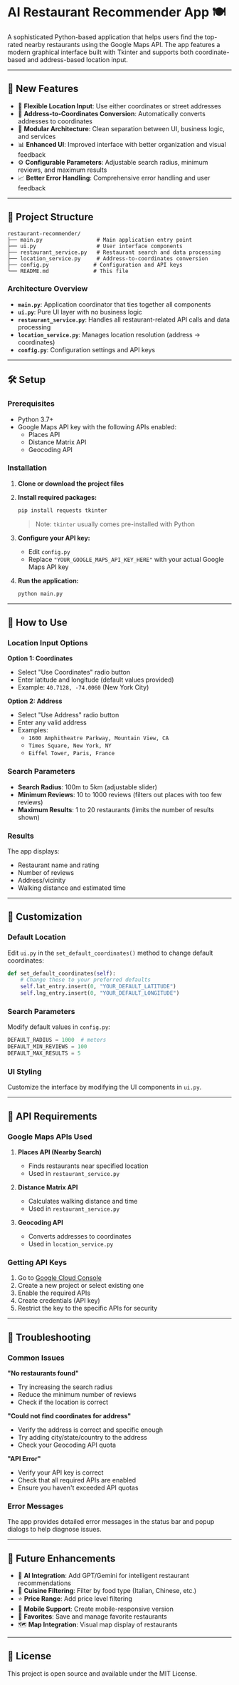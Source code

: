 # AI Restaurant Recommender App 🍽️

A sophisticated Python-based application that helps users find the top-rated nearby restaurants using the Google Maps API. The app features a modern graphical interface built with Tkinter and supports both coordinate-based and address-based location input.

---

## 🚀 New Features

- 🎯 **Flexible Location Input**: Use either coordinates or street addresses
- 📍 **Address-to-Coordinates Conversion**: Automatically converts addresses to coordinates
- 🔧 **Modular Architecture**: Clean separation between UI, business logic, and services
- 📊 **Enhanced UI**: Improved interface with better organization and visual feedback
- ⚙️ **Configurable Parameters**: Adjustable search radius, minimum reviews, and maximum results
- 📈 **Better Error Handling**: Comprehensive error handling and user feedback

---

## 📁 Project Structure

```
restaurant-recommender/
├── main.py                 # Main application entry point
├── ui.py                   # User interface components
├── restaurant_service.py   # Restaurant search and data processing
├── location_service.py     # Address-to-coordinates conversion
├── config.py              # Configuration and API keys
└── README.md              # This file
```

### Architecture Overview

- **`main.py`**: Application coordinator that ties together all components
- **`ui.py`**: Pure UI layer with no business logic
- **`restaurant_service.py`**: Handles all restaurant-related API calls and data processing
- **`location_service.py`**: Manages location resolution (address → coordinates)
- **`config.py`**: Configuration settings and API keys

---

## 🛠️ Setup

### Prerequisites
- Python 3.7+
- Google Maps API key with the following APIs enabled:
  - Places API
  - Distance Matrix API
  - Geocoding API

### Installation

1. **Clone or download the project files**

2. **Install required packages:**
   ```bash
   pip install requests tkinter
   ```
   > Note: `tkinter` usually comes pre-installed with Python

3. **Configure your API key:**
   - Edit `config.py`
   - Replace `"YOUR_GOOGLE_MAPS_API_KEY_HERE"` with your actual Google Maps API key

4. **Run the application:**
   ```bash
   python main.py
   ```

---

## 🎯 How to Use

### Location Input Options

**Option 1: Coordinates**
- Select "Use Coordinates" radio button
- Enter latitude and longitude (default values provided)
- Example: `40.7128, -74.0060` (New York City)

**Option 2: Address**
- Select "Use Address" radio button
- Enter any valid address
- Examples:
  - `1600 Amphitheatre Parkway, Mountain View, CA`
  - `Times Square, New York, NY`
  - `Eiffel Tower, Paris, France`

### Search Parameters

- **Search Radius**: 100m to 5km (adjustable slider)
- **Minimum Reviews**: 10 to 1000 reviews (filters out places with too few reviews)
- **Maximum Results**: 1 to 20 restaurants (limits the number of results shown)

### Results

The app displays:
- Restaurant name and rating
- Number of reviews
- Address/vicinity
- Walking distance and estimated time

---

## 🔧 Customization

### Default Location
Edit `ui.py` in the `set_default_coordinates()` method to change default coordinates:

```python
def set_default_coordinates(self):
    # Change these to your preferred defaults
    self.lat_entry.insert(0, "YOUR_DEFAULT_LATITUDE")
    self.lng_entry.insert(0, "YOUR_DEFAULT_LONGITUDE")
```

### Search Parameters
Modify default values in `config.py`:

```python
DEFAULT_RADIUS = 1000  # meters
DEFAULT_MIN_REVIEWS = 100
DEFAULT_MAX_RESULTS = 5
```

### UI Styling
Customize the interface by modifying the UI components in `ui.py`.

---

## 🔗 API Requirements

### Google Maps APIs Used

1. **Places API (Nearby Search)**
   - Finds restaurants near specified location
   - Used in `restaurant_service.py`

2. **Distance Matrix API**
   - Calculates walking distance and time
   - Used in `restaurant_service.py`

3. **Geocoding API**
   - Converts addresses to coordinates
   - Used in `location_service.py`

### Getting API Keys

1. Go to [Google Cloud Console](https://console.cloud.google.com/)
2. Create a new project or select existing one
3. Enable the required APIs
4. Create credentials (API key)
5. Restrict the key to the specific APIs for security

---

## 🐛 Troubleshooting

### Common Issues

**"No restaurants found"**
- Try increasing the search radius
- Reduce the minimum number of reviews
- Check if the location is correct

**"Could not find coordinates for address"**
- Verify the address is correct and specific enough
- Try adding city/state/country to the address
- Check your Geocoding API quota

**"API Error"**
- Verify your API key is correct
- Check that all required APIs are enabled
- Ensure you haven't exceeded API quotas

### Error Messages
The app provides detailed error messages in the status bar and popup dialogs to help diagnose issues.

---

## 🚀 Future Enhancements

- 🤖 **AI Integration**: Add GPT/Gemini for intelligent restaurant recommendations
- 🍕 **Cuisine Filtering**: Filter by food type (Italian, Chinese, etc.)
- ⭐ **Price Range**: Add price level filtering
- 📱 **Mobile Support**: Create mobile-responsive version
- 💾 **Favorites**: Save and manage favorite restaurants
- 🗺️ **Map Integration**: Visual map display of restaurants

---

## 📄 License

This project is open source and available under the MIT License.